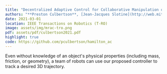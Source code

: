 ```yaml
---
title: "Decentralized Adaptive Control for Collaborative Manipulation of Rigid Bodies"
authors: "**Preston Culbertson**, [Jean-Jacques Slotine](http://web.mit.edu/nsl/www/index.html), and [Mac Schwager](https://web.stanford.edu/~schwager/)"
date: 2021-03-01
location: IEEE Transactions on Robotics (T-RO)
image: assets/img/mrac-tro.png
pdf: assets/pdf/culbertson2021.pdf
highlight: true
code: https://github.com/pculbertson/hamilton_ac
---
```

Even without knowledge of an object's physical properties (including mass, friction, or geometry), a team of robots can use our proposed controller to track a desired 3D trajectory.